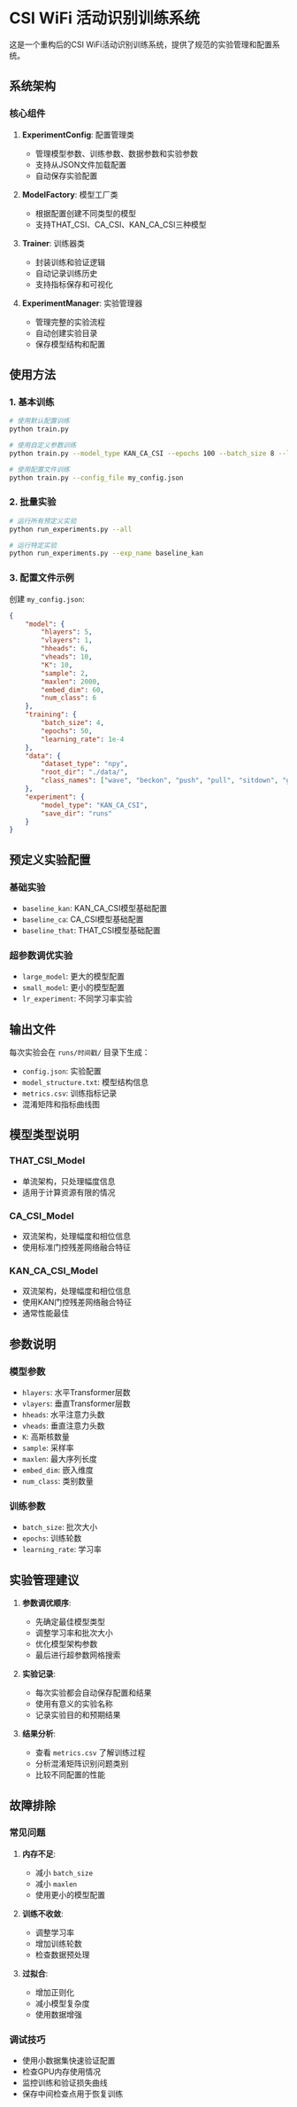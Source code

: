 # CSI WiFi 活动识别训练系统

这是一个重构后的CSI WiFi活动识别训练系统，提供了规范的实验管理和配置系统。

## 系统架构

### 核心组件

1. **ExperimentConfig**: 配置管理类
   - 管理模型参数、训练参数、数据参数和实验参数
   - 支持从JSON文件加载配置
   - 自动保存实验配置

2. **ModelFactory**: 模型工厂类
   - 根据配置创建不同类型的模型
   - 支持THAT_CSI、CA_CSI、KAN_CA_CSI三种模型

3. **Trainer**: 训练器类
   - 封装训练和验证逻辑
   - 自动记录训练历史
   - 支持指标保存和可视化

4. **ExperimentManager**: 实验管理器
   - 管理完整的实验流程
   - 自动创建实验目录
   - 保存模型结构和配置

## 使用方法

### 1. 基本训练

```bash
# 使用默认配置训练
python train.py

# 使用自定义参数训练
python train.py --model_type KAN_CA_CSI --epochs 100 --batch_size 8 --learning_rate 1e-3

# 使用配置文件训练
python train.py --config_file my_config.json
```

### 2. 批量实验

```bash
# 运行所有预定义实验
python run_experiments.py --all

# 运行特定实验
python run_experiments.py --exp_name baseline_kan
```

### 3. 配置文件示例

创建 `my_config.json`:

```json
{
    "model": {
        "hlayers": 5,
        "vlayers": 1,
        "hheads": 6,
        "vheads": 10,
        "K": 10,
        "sample": 2,
        "maxlen": 2000,
        "embed_dim": 60,
        "num_class": 6
    },
    "training": {
        "batch_size": 4,
        "epochs": 50,
        "learning_rate": 1e-4
    },
    "data": {
        "dataset_type": "npy",
        "root_dir": "./data/",
        "class_names": ["wave", "beckon", "push", "pull", "sitdown", "getdown"]
    },
    "experiment": {
        "model_type": "KAN_CA_CSI",
        "save_dir": "runs"
    }
}
```

## 预定义实验配置

### 基础实验
- `baseline_kan`: KAN_CA_CSI模型基础配置
- `baseline_ca`: CA_CSI模型基础配置  
- `baseline_that`: THAT_CSI模型基础配置

### 超参数调优实验
- `large_model`: 更大的模型配置
- `small_model`: 更小的模型配置
- `lr_experiment`: 不同学习率实验

## 输出文件

每次实验会在 `runs/时间戳/` 目录下生成：

- `config.json`: 实验配置
- `model_structure.txt`: 模型结构信息
- `metrics.csv`: 训练指标记录
- 混淆矩阵和指标曲线图

## 模型类型说明

### THAT_CSI_Model
- 单流架构，只处理幅度信息
- 适用于计算资源有限的情况

### CA_CSI_Model  
- 双流架构，处理幅度和相位信息
- 使用标准门控残差网络融合特征

### KAN_CA_CSI_Model
- 双流架构，处理幅度和相位信息
- 使用KAN门控残差网络融合特征
- 通常性能最佳

## 参数说明

### 模型参数
- `hlayers`: 水平Transformer层数
- `vlayers`: 垂直Transformer层数  
- `hheads`: 水平注意力头数
- `vheads`: 垂直注意力头数
- `K`: 高斯核数量
- `sample`: 采样率
- `maxlen`: 最大序列长度
- `embed_dim`: 嵌入维度
- `num_class`: 类别数量

### 训练参数
- `batch_size`: 批次大小
- `epochs`: 训练轮数
- `learning_rate`: 学习率

## 实验管理建议

1. **参数调优顺序**:
   - 先确定最佳模型类型
   - 调整学习率和批次大小
   - 优化模型架构参数
   - 最后进行超参数网格搜索

2. **实验记录**:
   - 每次实验都会自动保存配置和结果
   - 使用有意义的实验名称
   - 记录实验目的和预期结果

3. **结果分析**:
   - 查看 `metrics.csv` 了解训练过程
   - 分析混淆矩阵识别问题类别
   - 比较不同配置的性能

## 故障排除

### 常见问题

1. **内存不足**:
   - 减小 `batch_size`
   - 减小 `maxlen`
   - 使用更小的模型配置

2. **训练不收敛**:
   - 调整学习率
   - 增加训练轮数
   - 检查数据预处理

3. **过拟合**:
   - 增加正则化
   - 减小模型复杂度
   - 使用数据增强

### 调试技巧

- 使用小数据集快速验证配置
- 检查GPU内存使用情况
- 监控训练和验证损失曲线
- 保存中间检查点用于恢复训练 